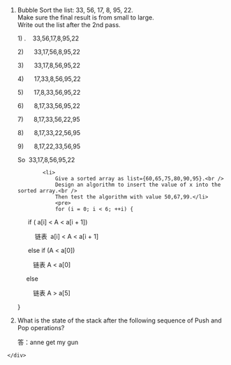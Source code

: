 <html lang="en">

<head>
	<meta charset="utf-8" />
</head>

<body>
	<div>
		<ol>
			<li>Bubble Sort the list: 33, 56, 17, 8, 95, 22.<br />
				Make sure the final result is from small to large.<br />
				Write out the list after the 2nd pass.
<p>1) .    33,56,17,8,95,22</p>

<p>2)      33,17,56,8,95,22</p>

<p>3)      33,17,8,56,95,22</p>

<p>4)      17,33,8,56,95,22</p>

<p>5)      17,8,33,56,95,22</p>

<p>6)      8,17,33,56,95,22</p>

<p>7)      8,17,33,56,22,95</p>

<p>8)      8,17,33,22,56,95</p>

<p>9)      8,17,22,33,56,95</p>

So  33,17,8,56,95,22
			</li>

			<li>
				Give a sorted array as list={60,65,75,80,90,95}.<br />
				Design an algorithm to insert the value of x into the sorted array.<br />
				Then test the algorithm with value 50,67,99.</li>
				<pre>
				for (i = 0; i < 6; ++i) {

      if ( a[i] < A < a[i + 1])

          链表  a[i] < A < a[i + 1]

      else if (A < a[0])

         链表 A < a[0]

     else

         链表 A > a[5]

}
				</pre>
			<li>
				What is the state of the stack after the following sequence of Push and Pop operations?<br />
				<p>答：anne get my gun</p>
			</li>
		</ol>

	</div>
</body>
</html>
